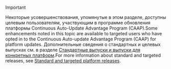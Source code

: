 > [!IMPORTANT]
> <span data-ttu-id="50556-101">Некоторые усовершенствования, упомянутые в этом разделе, доступны целевым пользователям, участвующим в программе обновления платформы Continuous Auto-Update Advantage Program (CAAP).</span><span class="sxs-lookup"><span data-stu-id="50556-101">Some enhancements noted in this topic are available to targeted users who have opted in to the Continuous Auto-update Advantage Program (CAAP) for platform updates.</span></span> <span data-ttu-id="50556-102">Дополнительные сведения о стандартных и целевых выпусках см. в разделе [Стандартные выпуски и выпуски для конкретных платформ](../fin-and-ops/get-started/public-preview-releases.md).</span><span class="sxs-lookup"><span data-stu-id="50556-102">For more information about standard and targeted releases, see [Standard and targeted platform releases](../fin-and-ops/get-started/public-preview-releases.md).</span></span>
